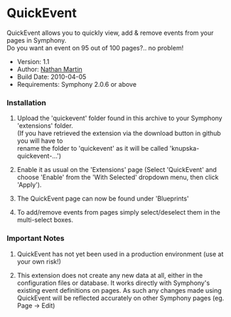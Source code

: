 QuickEvent
==============

QuickEvent allows you to quickly view, add & remove events from your pages in Symphony.  
Do you want an event on 95 out of 100 pages?.. no problem!

- Version: 1.1
- Author: [Nathan Martin](mailto:nathan@knupska.com)
- Build Date: 2010-04-05
- Requirements: Symphony 2.0.6 or above

### Installation

1. Upload the 'quickevent' folder found in this archive to your Symphony 'extensions' folder.  
   (If you have retrieved the extension via the download button in github you will have to  
   rename the folder to 'quickevent' as it will be called 'knupska-quickevent-...')  

2. Enable it as usual on the 'Extensions' page (Select 'QuickEvent' and choose 'Enable' from the 'With Selected' dropdown menu, then click 'Apply').

3. The QuickEvent page can now be found under 'Blueprints'

4. To add/remove events from pages simply select/deselect them in the multi-select boxes.

### Important Notes

1. QuickEvent has not yet been used in a production environment (use at your own risk!)

2. This extension does not create any new data at all, either in the configuration files or database.
   It works directly with Symphony's existing event definitions on pages.
   As such any changes made using QuickEvent will be reflected accurately on other Symphony pages (eg. Page -> Edit)
